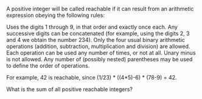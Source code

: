   <p>A positive integer will be called reachable if it can result from an arithmetic expression obeying the following rules:</p>      Uses the digits 1 through 9, in that order and exactly once each.  Any successive digits can be concatenated (for example, using the digits 2, 3 and 4 we obtain the number 234).  Only the four usual binary arithmetic operations (addition, subtraction, multiplication and division) are allowed.  Each operation can be used any number of times, or not at all.  Unary minus is not allowed.  Any number of (possibly nested) parentheses may be used to define the order of operations.      <p>For example, 42 is reachable, since (1/23) * ((4*5)-6) * (78-9) = 42.</p>    <p>What is the sum of all positive reachable integers?</p>  